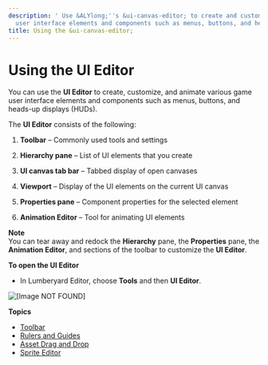 ```yaml
---
description: ' Use &ALYlong;''s &ui-canvas-editor; to create and customize various
  user interface elements and components such as menus, buttons, and heads-up displays. '
title: Using the &ui-canvas-editor;
---
```

# Using the UI Editor<a name="ui-editor-using"></a>

You can use the **UI Editor** to create, customize, and animate various game user interface elements and components such as menus, buttons, and heads\-up displays \(HUDs\)\.

The **UI Editor** consists of the following:

1. **Toolbar** – Commonly used tools and settings

1. **Hierarchy pane** – List of UI elements that you create

1. **UI canvas tab bar** – Tabbed display of open canvases

1. **Viewport** – Display of the UI elements on the current UI canvas

1. **Properties pane** – Component properties for the selected element

1. **Animation Editor** – Tool for animating UI elements

**Note**  
You can tear away and redock the **Hierarchy** pane, the **Properties** pane, the **Animation Editor**, and sections of the toolbar to customize the **UI Editor**\.

**To open the UI Editor**
+ In Lumberyard Editor, choose **Tools** and then **UI Editor**\.

![\[Image NOT FOUND\]](/images/userguide/game_ui_editor/ui-editor-using1.png)

**Topics**
+ [Toolbar](ui-editor-toolbar.md)
+ [Rulers and Guides](ui-editor-rulers-guides.md)
+ [Asset Drag and Drop](ui-editor-asset-drag-and-drop.md)
+ [Sprite Editor](ui-editor-sprite-editor.md)